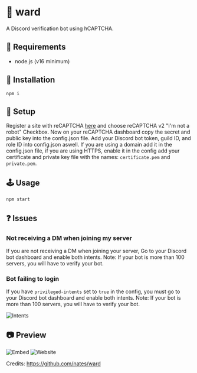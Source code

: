 # 🔑 ward
A Discord verification bot using hCAPTCHA. 

## 🧳 Requirements
* node.js (v16 minimum)

## 🔌 Installation
```
npm i
```

## 📘 Setup
Register a site with reCAPTCHA [here](https://www.google.com/recaptcha/admin/create) and choose reCAPTCHA v2 "I'm not a robot" Checkbox. Now on your reCAPTCHA dashboard copy the secret and public key into the config.json file. Add your Discord bot token, guild ID, and role ID into config.json aswell. If you are using a domain add it in the config.json file, if you are using HTTPS, enable it in the config add your certificate and private key file with the names: `certificate.pem` and `private.pem`.

## 🕹️ Usage
```
npm start
```

## ❓ Issues
### Not receiving a DM when joining my server
If you are not receiving a DM when joining your server, Go to your Discord bot dashboard and enable both intents. Note: If your bot is more than 100 servers, you will have to verify your bot.
### Bot failing to login
If you have `privileged-intents` set to `true` in the config, you must go to your Discord bot dashboard and enable both intents. Note: If your bot is more than 100 servers, you will have to verify your bot.

![Intents](https://i.imgur.com/D2fDMjE.png)


## 📷 Preview
![Embed](https://i.imgur.com/zomEnpw.png)
![Website](https://i.imgur.com/tmrcyjF.png)

Credits: https://github.com/nates/ward
